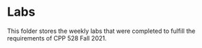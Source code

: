 # Labs

This folder stores the weekly labs that were completed to fulfill the requirements of CPP 528 Fall 2021.